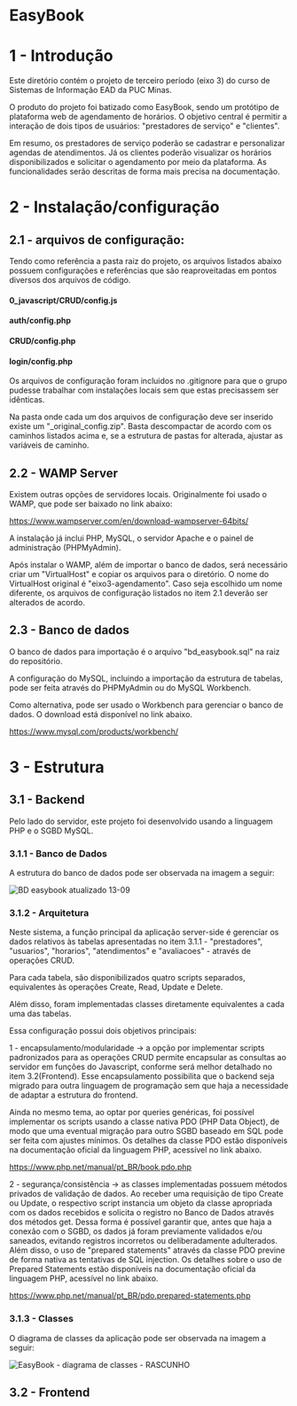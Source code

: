 # EasyBook
# 1 - Introdução

Este diretório contém o projeto de terceiro período (eixo 3) do curso de Sistemas de Informação EAD da PUC Minas.

O produto do projeto foi batizado como EasyBook, sendo um protótipo de plataforma web de agendamento de horários.
O objetivo central é permitir a interação de dois tipos de usuários: "prestadores de serviço" e "clientes".

Em resumo, os prestadores de serviço poderão se cadastrar e personalizar agendas de atendimentos. Já os clientes 
poderão visualizar os horários disponibilizados e solicitar o agendamento por meio da plataforma. As funcionalidades 
serão descritas de forma mais precisa na documentação.


# 2 - Instalação/configuração

## 2.1 - arquivos de configuração:

Tendo como referência a pasta raiz do projeto, os arquivos listados abaixo possuem configurações
 e referências que são reaproveitadas em pontos diversos dos arquivos de código.

#### 0_javascript/CRUD/config.js

#### auth/config.php

#### CRUD/config.php

#### login/config.php


Os arquivos de configuração foram incluidos no .gitignore para que o grupo pudesse trabalhar com instalações 
locais sem que estas precisassem ser idênticas.

Na pasta onde cada um dos arquivos de configuração deve ser inserido existe um "_original_config.zip".
Basta descompactar de acordo com os caminhos listados acima e, se a estrutura de pastas for alterada,
ajustar as variáveis de caminho.

## 2.2 - WAMP Server

Existem outras opções de servidores locais. Originalmente foi usado o WAMP, que pode ser baixado no link abaixo:

https://www.wampserver.com/en/download-wampserver-64bits/

A instalação já inclui PHP, MySQL, o servidor Apache e o painel de administração (PHPMyAdmin).

Após instalar o WAMP, além de importar o banco de dados, será necessário criar um "VirtualHost" e copiar os arquivos 
para o diretório. O nome do VirtualHost original é "eixo3-agendamento". Caso seja escolhido um nome diferente, os arquivos
de configuração listados no item 2.1 deverão ser alterados de acordo.

## 2.3 - Banco de dados

O banco de dados para importação é o arquivo "bd_easybook.sql" na raiz do repositório.

A configuração do MySQL, incluindo a importação da estrutura de tabelas, pode ser feita através do PHPMyAdmin ou do
MySQL Workbench.

Como alternativa, pode ser usado o Workbench para gerenciar o banco de dados. O download está disponível no link abaixo.

https://www.mysql.com/products/workbench/


# 3 - Estrutura

## 3.1 - Backend

Pelo lado do servidor, este projeto foi desenvolvido usando a linguagem PHP e o SGBD MySQL.

### 3.1.1 - Banco de Dados

A estrutura do banco de dados pode ser observada na imagem a seguir:

![BD easybook atualizado 13-09](https://github.com/gabrielmartinscp/eixo3-agendamento/assets/100474390/18ed7746-8b82-4f96-8042-f38157cb9b39)

### 3.1.2 - Arquitetura

Neste sistema, a função principal da aplicação server-side é gerenciar os dados relativos às tabelas apresentadas 
no item 3.1.1 - "prestadores", "usuarios", "horarios", "atendimentos" e "avaliacoes" - através de operações CRUD.

Para cada tabela, são disponibilizados quatro scripts separados, equivalentes às operações Create, Read, Update e Delete.

Além disso, foram implementadas classes diretamente equivalentes a cada uma das tabelas.

Essa configuração possui dois objetivos principais:

1 - encapsulamento/modularidade -> a opção por implementar scripts padronizados para as operações CRUD permite encapsular 
as consultas ao servidor em funções do Javascript, conforme será melhor detalhado no item 3.2(Frontend). Esse encapsulamento possibilita 
que o backend seja migrado para outra linguagem de programação sem que haja a necessidade de adaptar a estrutura do frontend.

Ainda no mesmo tema, ao optar por queries genéricas, foi possível implementar os scripts usando a classe nativa PDO (PHP Data Object), 
de modo que uma eventual migração para outro SGBD baseado em SQL pode ser feita com ajustes mínimos. Os detalhes da classe PDO estão 
disponíveis na documentação oficial da linguagem PHP, acessível no link abaixo.

https://www.php.net/manual/pt_BR/book.pdo.php

2 - segurança/consistência -> as classes implementadas possuem métodos privados de validação de dados. Ao receber uma requisição de tipo 
Create ou Update, o respectivo script instancia um objeto da classe apropriada com os dados recebidos e solicita o registro no Banco de Dados
através dos métodos get. Dessa forma é possível garantir que, antes que haja a conexão com o SGBD, os dados já foram previamente validados e/ou 
saneados, evitando registros incorretos ou deliberadamente adulterados. Além disso, o uso de "prepared statements" através da classe PDO previne 
de forma nativa as tentativas de SQL injection. Os detalhes sobre o uso de Prepared Statements estão disponíveis na documentação oficial da 
linguagem PHP, acessível no link abaixo.

https://www.php.net/manual/pt_BR/pdo.prepared-statements.php

### 3.1.3 - Classes
O diagrama de classes da aplicação pode ser observada na imagem a seguir:

![EasyBook - diagrama de classes - RASCUNHO](https://github.com/gabrielmartinscp/eixo3-agendamento/assets/100474390/d5a4cfeb-ce51-401b-88a2-b212a6b1ff5f)

## 3.2 - Frontend
